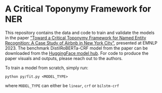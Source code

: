 # A Critical Toponymy Framework for NER

This repository contains the data and code to train and validate the models in the paper ["Toward a Critical Toponymy Framework for Named Entity Recognition: A Case Study of Airbnb in New York City"](https://aclanthology.org/2023.emnlp-main.284/), presented at EMNLP 2023. The benchmark DistilRoBERTa-CRF model from the paper can be downloaded from the [HuggingFace model hub](https://huggingface.co/maybemkl/distilroberta-crf-geo). For code to produce the paper visuals and outputs, please reach out to the authors.

To train a model from scratch, simply run:

```
python py/fit.py <MODEL_TYPE>
```

where `MODEL_TYPE` can either be `linear`, `crf` or `bilstm-crf`

